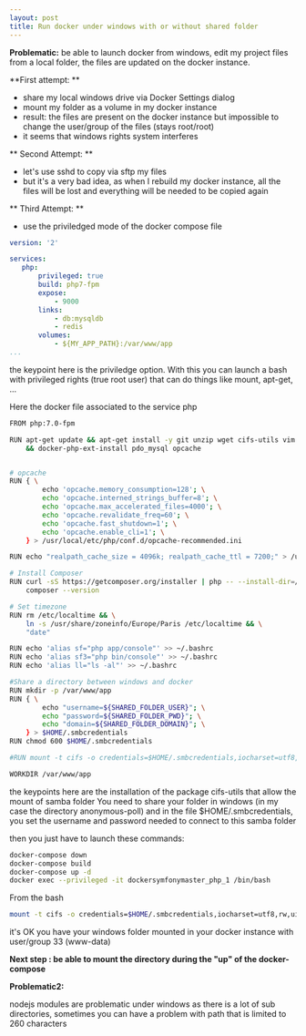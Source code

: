 ```yaml
---
layout: post
title: Run docker under windows with or without shared folder
---
```


**Problematic:**
be able to launch docker from windows, edit my project files from a local folder, the files are updated on the docker instance.


**First attempt: **
 - share my local windows drive via Docker Settings dialog
 - mount my folder as a volume in my docker instance
 - result: the files are present on the docker instance but impossible to change the user/group of the files (stays root/root)
 - it seems that windows rights system interferes
 
** Second Attempt: **
 - let's use sshd to copy via sftp my files
 - but it's a very bad idea, as when I rebuild my docker instance, all the files will be lost and everything 
 will be needed to be copied again

** Third Attempt: **
 - use the priviledged mode of the docker compose file
 ```yaml
 version: '2'

services:
    php:
        privileged: true
        build: php7-fpm
        expose:
            - 9000
        links:
            - db:mysqldb
            - redis
        volumes:
            - ${MY_APP_PATH}:/var/www/app
...
```
the keypoint here is the priviledge option. With this you can launch a bash with privileged rights (true root user) that can do things like mount, apt-get, ...

Here the docker file associated to the service php
```bash
FROM php:7.0-fpm

RUN apt-get update && apt-get install -y git unzip wget cifs-utils vim \
    && docker-php-ext-install pdo_mysql opcache 


# opcache
RUN { \
		echo 'opcache.memory_consumption=128'; \
		echo 'opcache.interned_strings_buffer=8'; \
		echo 'opcache.max_accelerated_files=4000'; \
		echo 'opcache.revalidate_freq=60'; \
		echo 'opcache.fast_shutdown=1'; \
		echo 'opcache.enable_cli=1'; \
	} > /usr/local/etc/php/conf.d/opcache-recommended.ini

RUN echo "realpath_cache_size = 4096k; realpath_cache_ttl = 7200;" > /usr/local/etc/php/conf.d/php.ini

# Install Composer
RUN curl -sS https://getcomposer.org/installer | php -- --install-dir=/usr/local/bin --filename=composer && \
    composer --version

# Set timezone
RUN rm /etc/localtime && \
    ln -s /usr/share/zoneinfo/Europe/Paris /etc/localtime && \
    "date"

RUN echo 'alias sf="php app/console"' >> ~/.bashrc
RUN echo 'alias sf3="php bin/console"' >> ~/.bashrc
RUN echo 'alias ll="ls -al"' >> ~/.bashrc

#Share a directory between windows and docker
RUN mkdir -p /var/www/app
RUN { \
		echo "username=${SHARED_FOLDER_USER}"; \
		echo "password=${SHARED_FOLDER_PWD}"; \
		echo "domain=${SHARED_FOLDER_DOMAIN}"; \
	} > $HOME/.smbcredentials
RUN chmod 600 $HOME/.smbcredentials

#RUN mount -t cifs -o credentials=$HOME/.smbcredentials,iocharset=utf8,rw,uid=33,gid=33,serverino //192.168.0.25/anonymous-poll /var/www/app 

WORKDIR /var/www/app
```
the keypoints here are the installation of the package cifs-utils that allow the mount of samba folder
You need to share your folder in windows (in my case the directory anonymous-poll) and in the file $HOME/.smbcredentials, you set the username and password needed to connect to this samba folder

then you just have to launch these commands:
```bash
docker-compose down
docker-compose build
docker-compose up -d
docker exec --privileged -it dockersymfonymaster_php_1 /bin/bash
```

From the bash
```bash
mount -t cifs -o credentials=$HOME/.smbcredentials,iocharset=utf8,rw,uid=33,gid=33,serverino //192.168.0.25/anonymous-poll /var/www/app
```
it's OK you have your windows folder mounted in your docker instance with user/group 33 (www-data)


**Next step : be able to mount the directory during the "up" of the docker-compose**

**Problematic2:**

nodejs modules are problematic under windows as there is a lot of sub directories, sometimes you can have a problem with 
path that is limited to 260 characters
